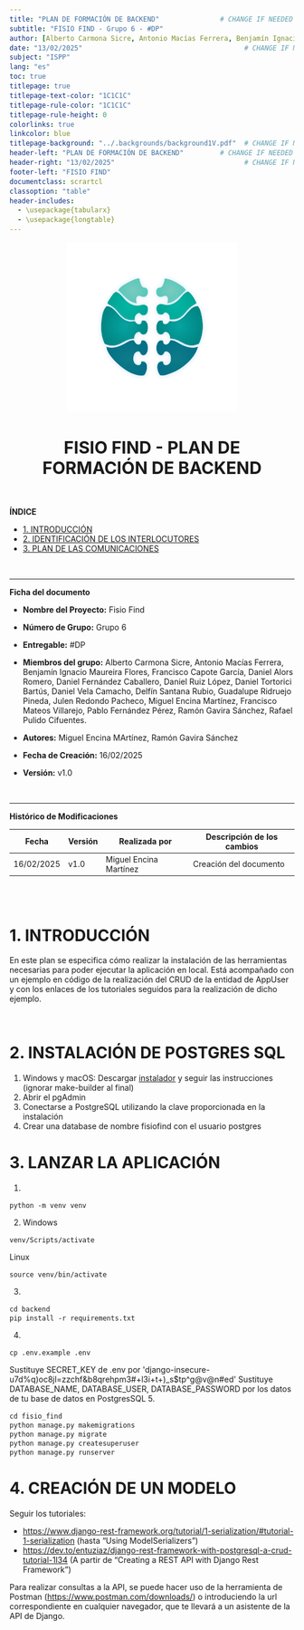 ```yaml
---
title: "PLAN DE FORMACIÓN DE BACKEND"               # CHANGE IF NEEDED
subtitle: "FISIO FIND - Grupo 6 - #DP"
author: [Alberto Carmona Sicre, Antonio Macías Ferrera, Benjamín Ignacio Maureira Flores, Francisco Capote García, Daniel Alors Romero, Daniel Fernández Caballero, Daniel Ruiz López, Daniel Tortorici Bartús, Daniel Vela Camacho, Delfín Santana Rubio, Guadalupe Ridruejo Pineda, Julen Redondo Pacheco, Miguel Encina Martínez, Francisco Mateos Villarejo, Pablo Fernández Pérez, Ramón Gavira Sánchez, Rafael Pulido Cifuentes]
date: "13/02/2025"                                        # CHANGE IF NEEDED
subject: "ISPP"
lang: "es"
toc: true
titlepage: true
titlepage-text-color: "1C1C1C"
titlepage-rule-color: "1C1C1C"
titlepage-rule-height: 0
colorlinks: true
linkcolor: blue
titlepage-background: "../.backgrounds/background1V.pdf"  # CHANGE IF NEEDED
header-left: "PLAN DE FORMACIÓN DE BACKEND"         # CHANGE IF NEEDED
header-right: "13/02/2025"                                # CHANGE IF NEEDED
footer-left: "FISIO FIND"
documentclass: scrartcl
classoption: "table"
header-includes:
  - \usepackage{tabularx}
  - \usepackage{longtable}
---
```


<!-- COMMENT THIS WHEN EXPORTING TO PDF -->
<p align="center">
  <img src="../.img/Logo_FisioFind_Verde_sin_fondo.PNG" alt="Logo FisioFind" width="300" />
</p>

<h1 align="center" style="font-size: 30px; font-weight: bold;">
  FISIO FIND  -  PLAN DE FORMACIÓN DE BACKEND
</h1>

<br>


**ÍNDICE**
- [1. INTRODUCCIÓN](#1-introducción)
- [2. IDENTIFICACIÓN DE LOS INTERLOCUTORES](#2-identificación-de-los-interlocutores)
- [3. PLAN DE LAS COMUNICACIONES](#3-plan-de-las-comunicaciones)
<!-- COMMENT THIS WHEN EXPORTING TO PDF -->

<br>

---

**Ficha del documento**

- **Nombre del Proyecto:** Fisio Find

- **Número de Grupo:** Grupo 6

- **Entregable:** #DP

- **Miembros del grupo:** Alberto Carmona Sicre, Antonio Macías Ferrera, Benjamín Ignacio Maureira Flores, Francisco Capote García, Daniel Alors Romero, Daniel Fernández Caballero, Daniel Ruiz López, Daniel Tortorici Bartús, Daniel Vela Camacho, Delfín Santana Rubio, Guadalupe Ridruejo Pineda, Julen Redondo Pacheco, Miguel Encina Martínez, Francisco Mateos Villarejo, Pablo Fernández Pérez, Ramón Gavira Sánchez, Rafael Pulido Cifuentes.

- **Autores:** Miguel Encina MArtínez, Ramón Gavira Sánchez
- **Fecha de Creación:** 16/02/2025  

- **Versión:** v1.0

<br>


---

**Histórico de Modificaciones**

| Fecha      | Versión | Realizada por                                   | Descripción de los cambios                |
| ---------- | ------- | ----------------------------------------------- | ----------------------------------------- |
| 16/02/2025 | v1.0    | Miguel Encina Martínez                          | Creación del documento              |

<br>

<!-- \newpage -->

<br>


# 1. INTRODUCCIÓN

En este plan se especifica cómo realizar la instalación de las herramientas necesarias para poder ejecutar la aplicación en local. Está acompañado con un ejemplo en código de la realización del CRUD de la entidad de AppUser y con los enlaces de los tutoriales seguidos para la realización de dicho ejemplo.

<br>

# 2. INSTALACIÓN DE POSTGRES SQL
1. Windows y macOS: Descargar [instalador](https://www.postgresql.org/download/) y seguir las instrucciones (ignorar make-builder al final)  
2. Abrir el pgAdmin
3. Conectarse a PostgreSQL utilizando la clave proporcionada en la instalación
4. Crear una database de nombre fisiofind con el usuario postgres

# 3. LANZAR LA APLICACIÓN
1. 
```shell
python -m venv venv
```
2. Windows
```shell
venv/Scripts/activate
```
Linux
```shell
source venv/bin/activate
```
3. 
```shell
cd backend
pip install -r requirements.txt
```
4. 
```shell
cp .env.example .env
```
Sustituye SECRET_KEY de .env por 'django-insecure-u7d%q)oc8jl=zzchf&b8qrehpm3#+l3i+t+)_s$tp^g@v@n#ed'
Sustituye DATABASE_NAME, DATABASE_USER, DATABASE_PASSWORD por los datos de tu base de datos en PostgresSQL
5. 
```shell
cd fisio_find
python manage.py makemigrations
python manage.py migrate
python manage.py createsuperuser
python manage.py runserver
```

# 4. CREACIÓN DE UN MODELO
Seguir los tutoriales:

-	https://www.django-rest-framework.org/tutorial/1-serialization/#tutorial-1-serialization (hasta “Using ModelSerializers”)
-	https://dev.to/entuziaz/django-rest-framework-with-postgresql-a-crud-tutorial-1l34 (A partir de “Creating a REST API with Django Rest Framework”) 

Para realizar consultas a la API, se puede hacer uso de la herramienta de Postman (https://www.postman.com/downloads/) o introduciendo la url correspondiente en cualquier navegador, que te llevará a un asistente de la API de Django.



